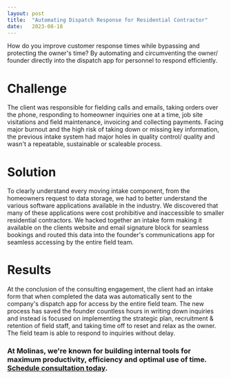 ```yaml
---
layout: post
title:  "Automating Dispatch Response for Residential Contractor"
date:   2023-08-18
---
```


<p class="intro"><span class="dropcap">H</span>ow do you improve customer response times while bypassing and protecting the owner's time? By automating and circumventing the owner/ founder directly into the dispatch app for personnel to respond efficiently.</p>

# Challenge
The client was responsible for fielding calls and emails, taking orders over the phone, responding to homeowner inquiries one at a time, job site visitations and field maintenance, invoicing and collecting payments. Facing major burnout and the high risk of taking down or missing key information, the previous intake system had major holes in quality control/ quality and wasn't a repeatable, sustainable or scaleable process.

# Solution
To clearly understand every moving intake component, from the homeowners request to data storage, we had to better understand the various software applications available in the industry. We discovered that many of these applications were cost prohibitive and inaccessible to smaller residential contractors. We hacked together an intake form making it available on the clients website and email signature block for seamless bookings and routed this data into the founder's communications app for seamless accessing by the entire field team. 

# Results
At the conclusion of the consulting engagement, the client had an intake form that when completed the data was automatically sent to the company's dispatch app for access by the entire field team. The new process has saved the founder countless hours in writing down inquiries and instead is focused on implementing the strategic plan, recruitment & retention of field staff, and taking time off to reset and relax as the owner. The field team is able to respond to inquiries without delay.

### At Molinas, we're known for building internal tools for maximum productivity, efficiency and optimal use of time. [Schedule consultation today](/contact).
